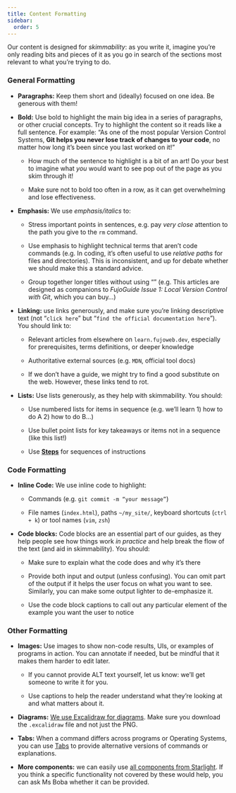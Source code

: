 ```yaml
---
title: Content Formatting
sidebar:
  order: 5
---
```


Our content is designed for _skimmability_: as you write it, imagine you’re only reading bits and pieces of it as you go in search of the sections most relevant to what you’re trying to do.

### General Formatting

- **Paragraphs:** Keep them short and (ideally) focused on one idea. Be generous with them\!

- **Bold:** Use bold to highlight the main big idea in a series of paragraphs, or other crucial concepts. Try to highlight the content so it reads like a full sentence. For example: “As one of the most popular Version Control Systems, **Git helps you never lose track of changes to your code**, no matter how long it’s been since you last worked on it\!”

  - How much of the sentence to highlight is a bit of an art\! Do your best to imagine what _you_ would want to see pop out of the page as you skim through it\!

  - Make sure not to bold too often in a row, as it can get overwhelming and lose effectiveness.

- **Emphasis:** We use _emphasis/italics_ to:

  - Stress important points in sentences, e.g. pay _very close_ attention to the path you give to the `rm` command.

  - Use emphasis to highlight technical terms that aren’t code commands (e.g. In coding, it’s often useful to use _relative paths_ for files and directories). This is inconsistent, and up for debate whether we should make this a standard advice.

  - Group together longer titles without using “” (e.g. This articles are designed as companions to _FujoGuide Issue 1: Local Version Control with Git_, which you can buy…)

- **Linking:** use links generously, and make sure you’re linking descriptive text (not “`click here`” but “`find the official documentation here`”). You should link to:

  - Relevant articles from elsewhere on `learn.fujoweb.dev`, especially for prerequisites, terms definitions, or deeper knowledge

  - Authoritative external sources (e.g. `MDN`, official tool docs)

  - If we don’t have a guide, we might try to find a good substitute on the web. However, these links tend to rot.

- **Lists:** Use lists generously, as they help with skimmability. You should:

  - Use numbered lists for items in sequence (e.g. we’ll learn 1\) how to do A 2\) how to do B…)

  - Use bullet point lists for key takeaways or items not in a sequence (like this list\!)

  - Use [**Steps**](https://starlight.astro.build/components/steps/) for sequences of instructions

### Code Formatting

- **Inline Code:** We use inline code to highlight:

  - Commands (e.g. `git commit -m “your message”`)

  - File names (`index.html`), paths `~/my_site/`, keyboard shortcuts (`ctrl + k`) or tool names (`vim`, `zsh`)

- **Code blocks:** Code blocks are an essential part of our guides, as they help people see how things work _in practice_ and help break the flow of the text (and aid in skimmability). You should:

  - Make sure to explain what the code does and why it’s there

  - Provide both input and output (unless confusing). You can omit part of the output if it helps the user focus on what you want to see. Similarly, you can make some output lighter to de-emphasize it.

  - Use the code block captions to call out any particular element of the example you want the user to notice

### Other Formatting

- **Images:** Use images to show non-code results, UIs, or examples of programs in action. You can annotate if needed, but be mindful that it makes them harder to edit later.

  - If you cannot provide ALT text yourself, let us know: we’ll get someone to write it for you.

  - Use captions to help the reader understand what they’re looking at and what matters about it.

- **Diagrams:** [We use Excalidraw for diagrams](https://excalidraw.com/). Make sure you download the `.excalidraw` file and not just the PNG.

- **Tabs:** When a command differs across programs or Operating Systems, you can use [Tabs](https://starlight.astro.build/components/tabs/) to provide alternative versions of commands or explanations.

- **More components:** we can easily use [all components from Starlight](https://starlight.astro.build/components/steps/). If you think a specific functionality not covered by these would help, you can ask Ms Boba whether it can be provided.
